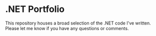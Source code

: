 # .NET Portfolio

This repository houses a broad selection of the .NET code I've written. Please let me know if you have any questions or comments.
